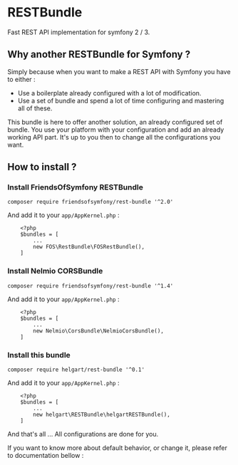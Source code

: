# RESTBundle

Fast REST API implementation for symfony 2 / 3.

## Why another RESTBundle for Symfony ?

Simply because when you want to make a REST API with Symfony you have to either :
 
 * Use a boilerplate already configured with a lot of modification.
 * Use a set of bundle and spend a lot of time configuring and mastering all of these.

This bundle is here to offer another solution, an already configured set of bundle.
You use your platform with your configuration and add an already working API part.
It's up to you then to change all the configurations you want.

## How to install ?

### Install FriendsOfSymfony RESTBundle

`composer require friendsofsymfony/rest-bundle '^2.0'`

And add it to your `app/AppKernel.php` :

```    
    <?php
    $bundles = [
        ...
        new FOS\RestBundle\FOSRestBundle(),
    ]
```

### Install Nelmio CORSBundle

`composer require friendsofsymfony/rest-bundle '^1.4'`

And add it to your `app/AppKernel.php` :

```
    <?php
    $bundles = [
        ...
        new Nelmio\CorsBundle\NelmioCorsBundle(),
    ]
```

### Install this bundle

`composer require helgart/rest-bundle '^0.1'`

And add it to your `app/AppKernel.php` :

``` 
    <?php
    $bundles = [
        ...
        new helgart\RESTBundle\helgartRESTBundle(),
    ]
```

And that's all ... All configurations are done for you.

If you want to know more about default behavior, or change it, please refer to documentation bellow :
